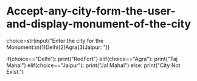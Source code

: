# Accept-any-city-form-the-user-and-display-monument-of-the-city

choice=str(input("Enter the city for the Monument:\n(1)Delhi(2)Agra(3)Jaipur: "))

if(choice=="Delhi"):
    print("RedFort")
elif(choice=="Agra"):
    print("Taj Mahal")
elif(choice=="Jaipur"):
    print("Jal Mahal")
else:
    print("City Not Exist.")
